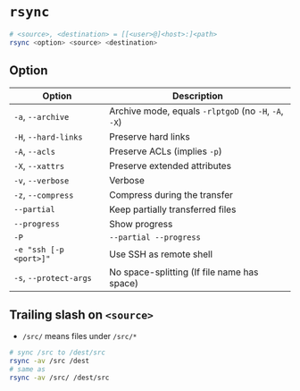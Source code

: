# `rsync`

```bash
# <source>, <destination> = [[<user>@]<host>:]<path>
rsync <option> <source> <destination>
```

## Option

| Option | Description |
| - | - |
| `-a`, `--archive` | Archive mode, equals `-rlptgoD` (no `-H`, `-A`, `-X`) |
| `-H`, `--hard-links` | Preserve hard links |
| `-A`, `--acls` | Preserve ACLs (implies `-p`) |
| `-X`, `--xattrs` | Preserve extended attributes |
| `-v`, `--verbose` | Verbose |
| `-z`, `--compress` | Compress during the transfer |
| `--partial` | Keep partially transferred files |
| `--progress` | Show progress |
| `-P` | `--partial --progress` |
| `-e "ssh [-p <port>]"` | Use SSH as remote shell |
| `-s`, `--protect-args` | No space-splitting (If file name has space) |

## Trailing slash on `<source>`

- `/src/` means files under `/src/*`

```bash
# sync /src to /dest/src
rsync -av /src /dest
# same as
rsync -av /src/ /dest/src
```
